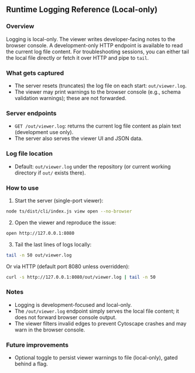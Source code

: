 ## Runtime Logging Reference (Local-only)

### Overview

Logging is local-only. The viewer writes developer-facing notes to the browser console. A development-only HTTP endpoint is available to read the current log file content. For troubleshooting sessions, you can either tail the local file directly or fetch it over HTTP and pipe to `tail`.

### What gets captured
- The server resets (truncates) the log file on each start: `out/viewer.log`.
- The viewer may print warnings to the browser console (e.g., schema validation warnings); these are not forwarded.

### Server endpoints
- `GET /out/viewer.log`: returns the current log file content as plain text (development use only).
- The server also serves the viewer UI and JSON data.

### Log file location
- Default: `out/viewer.log` under the repository (or current working directory if `out/` exists there).

### How to use
1) Start the server (single-port viewer):
```bash
node ts/dist/cli/index.js view open --no-browser
```
2) Open the viewer and reproduce the issue:
```bash
open http://127.0.0.1:8080
```
3) Tail the last lines of logs locally:
```bash
tail -n 50 out/viewer.log
```

Or via HTTP (default port 8080 unless overridden):
```bash
curl -s http://127.0.0.1:8080/out/viewer.log | tail -n 50
```

### Notes
- Logging is development-focused and local-only.
- The `/out/viewer.log` endpoint simply serves the local file content; it does not forward browser console output.
- The viewer filters invalid edges to prevent Cytoscape crashes and may warn in the browser console.

### Future improvements
- Optional toggle to persist viewer warnings to file (local-only), gated behind a flag.

